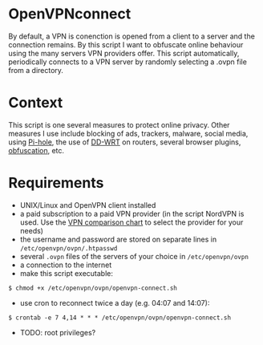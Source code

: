 # OpenVPNconnect
By default, a VPN is conenction is opened from a client to a server and the connection remains. By this script I want to obfuscate online behaviour using the many servers VPN providers offer. This script automatically, periodically connects to a VPN server by randomly selecting a .ovpn file from a directory.

# Context

This script is one several measures to protect online privacy. Other measures I use include blocking of ads, trackers, malware, social media, using [Pi-hole](https://pi-hole.net/), the use of [DD-WRT](http://dd-wrt.com/) on routers, several browser plugins, [obfuscation](https://github.com/rzsykzmxpxzasqxtyxlveeanfu/Obfuscator/), etc.

# Requirements

* UNIX/Linux and OpenVPN client installed
* a paid subscription to a paid VPN provider (in the script NordVPN is used. Use the [VPN comparison chart](https://thatoneprivacysite.net/vpn-comparison-chart/) to select the provider for your needs)
* the username and password are stored on separate lines in `/etc/openvpn/ovpn/.htpasswd`
* several `.ovpn` files of the servers of your choice in `/etc/openvpn/ovpn`
* a connection to the internet
* make this script executable:
```
$ chmod +x /etc/openvpn/ovpn/openvpn-connect.sh
```
* use cron to reconnect twice a day (e.g. 04:07 and 14:07):
```
$ crontab -e 7 4,14 * * * /etc/openvpn/ovpn/openvpn-connect.sh
```
* TODO: root privileges?
